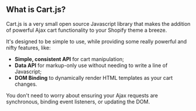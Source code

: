 ## What is Cart.js?

Cart.js is a very small open source Javascript library that makes the addition of powerful Ajax cart functionality to your Shopify theme a breeze.

It's designed to be simple to use, while providing some really powerful and nifty features, like:

<ul class="check-list">
    <li><strong>Simple, consistent API</strong> for cart manipulation;</li>
    <li><strong>Data API</strong> for markup-only use without needing to write a line of Javascript;</li>
    <li><strong>DOM Binding</strong> to dynamically render HTML templates as your cart changes.</li>
</ul>

You don't need to worry about ensuring your Ajax requests are synchronous, binding event listeners, or updating the DOM.
